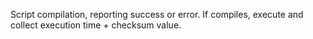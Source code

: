 Script compilation, reporting success or error.
If compiles, execute and collect execution time + checksum value.
